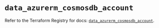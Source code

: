 # `data_azurerm_cosmosdb_account`

Refer to the Terraform Registry for docs: [`data_azurerm_cosmosdb_account`](https://registry.terraform.io/providers/hashicorp/azurerm/4.5.0/docs/data-sources/cosmosdb_account).
